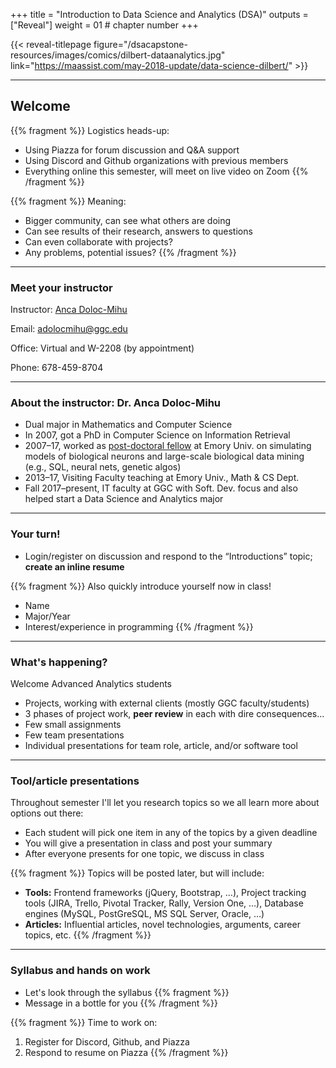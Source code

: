 +++
title = "Introduction to Data Science and Analytics (DSA)"
outputs = ["Reveal"]
weight = 01 # chapter number
+++

{{< reveal-titlepage figure="/dsacapstone-resources/images/comics/dilbert-dataanalytics.jpg" 
    link="https://maassist.com/may-2018-update/data-science-dilbert/" >}}
  
---

## Welcome

{{% fragment %}}
Logistics heads-up:

- Using Piazza for forum discussion and Q&A support
- Using Discord and Github organizations with previous members
- Everything online this semester, will meet on live video on Zoom
{{% /fragment %}}

{{% fragment %}}
Meaning:

- Bigger community, can see what others are doing
- Can see results of their research, answers to questions
- Can even collaborate with projects?
- Any problems, potential issues?
{{% /fragment %}}

---

### Meet your instructor

Instructor: [Anca Doloc-Mihu](http://www.ggc.edu/about-ggc/directory/anca-doloc-mihu) 

Email: adolocmihu@ggc.edu

Office: Virtual and W-2208 (by appointment) 

Phone: 678-459-8704 

---

### About the instructor: Dr. Anca Doloc-Mihu

- Dual major in Mathematics and Computer Science 
- In 2007, got a PhD in Computer Science on Information Retrieval
- 2007–17, worked as [post-doctoral fellow](http://www.biology.emory.edu/research/Calabrese/Anca/index.htm) at Emory Univ. on simulating models of biological neurons and large-scale biological data mining (e.g., SQL, neural nets, genetic algos)
- 2013–17, Visiting Faculty teaching at Emory Univ., Math & CS Dept.
- Fall 2017–present, IT faculty at GGC with Soft. Dev. focus and also helped start a Data Science and Analytics major

---

### Your turn!

- Login/register on discussion and respond to the “Introductions” topic; **create an inline resume**

{{% fragment %}}
Also quickly introduce yourself now in class!
- Name
- Major/Year
- Interest/experience in programming
{{% /fragment %}}

---

### What's happening?

Welcome Advanced Analytics students

- Projects, working with external clients (mostly GGC faculty/students)
- 3 phases of project work, **peer review** in each with dire consequences...
- Few small assignments
- Few team presentations
- Individual presentations for team role, article, and/or software tool

---

### Tool/article presentations

Throughout semester I'll let you research topics so we all learn more about options out there:

- Each student will pick one item in any of the topics by a given deadline
- You will give a presentation in class and post your summary
- After everyone presents for one topic, we discuss in class

{{% fragment %}}
Topics will be posted later, but will include:

- **Tools:** Frontend frameworks (jQuery, Bootstrap, …), Project tracking tools (JIRA, Trello, Pivotal Tracker, Rally, Version One, …), Database engines (MySQL, PostGreSQL, MS SQL Server, Oracle, …)
- **Articles:** Influential articles, novel technologies, arguments, career topics, etc.
{{% /fragment %}}

---

### Syllabus and hands on work

- Let's look through the syllabus 
{{% fragment %}} 
- Message in a bottle for you 
{{% /fragment %}}

{{% fragment %}}
Time to work on:

1. Register for Discord, Github, and Piazza
1. Respond to resume on Piazza
{{% /fragment %}}

